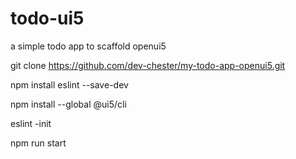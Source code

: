 # todo-ui5
 a simple todo app to scaffold openui5

git clone https://github.com/dev-chester/my-todo-app-openui5.git

npm install eslint --save-dev

npm install --global @ui5/cli

eslint -init

npm run start
